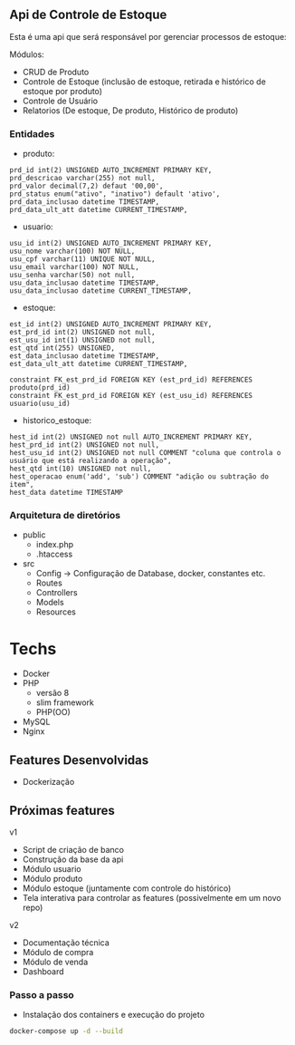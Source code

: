 ## Api de Controle de Estoque

Esta é uma api que será responsável por gerenciar processos de estoque:

Módulos:
- CRUD de Produto
- Controle de Estoque (inclusão de estoque, retirada e histórico de estoque por produto)
- Controle de Usuário
- Relatorios (De estoque, De produto, Histórico de produto)


### Entidades

- produto: 
```
prd_id int(2) UNSIGNED AUTO_INCREMENT PRIMARY KEY,
prd_descricao varchar(255) not null,
prd_valor decimal(7,2) defaut '00,00',
prd_status enum("ativo", "inativo") default 'ativo',
prd_data_inclusao datetime TIMESTAMP,
prd_data_ult_att datetime CURRENT_TIMESTAMP,
```

- usuario:
```
usu_id int(2) UNSIGNED AUTO_INCREMENT PRIMARY KEY,
usu_nome varchar(100) NOT NULL, 
usu_cpf varchar(11) UNIQUE NOT NULL,
usu_email varchar(100) NOT NULL,
usu_senha varchar(50) not null,
usu_data_inclusao datetime TIMESTAMP,
usu_data_inclusao datetime CURRENT_TIMESTAMP,
```

- estoque:
```
est_id int(2) UNSIGNED AUTO_INCREMENT PRIMARY KEY,
est_prd_id int(2) UNSIGNED not null,
est_usu_id int(1) UNSIGNED not null,
est_qtd int(255) UNSIGNED,
est_data_inclusao datetime TIMESTAMP,
est_data_ult_att datetime CURRENT_TIMESTAMP,

constraint FK_est_prd_id FOREIGN KEY (est_prd_id) REFERENCES produto(prd_id)
constraint FK_est_prd_id FOREIGN KEY (est_usu_id) REFERENCES usuario(usu_id)
```

- historico_estoque:
```
hest_id int(2) UNSIGNED not null AUTO_INCREMENT PRIMARY KEY,
hest_prd_id int(2) UNSIGNED not null,
hest_usu_id int(2) UNSIGNED not null COMMENT "coluna que controla o usuário que está realizando a operação",
hest_qtd int(10) UNSIGNED not null,
hest_operacao enum('add', 'sub') COMMENT "adição ou subtração do item",
hest_data datetime TIMESTAMP
```

### Arquitetura de diretórios

- public
    - index.php
    - .htaccess
- src
    - Config <span>-> Configuração de Database, docker, constantes etc.</span>
    - Routes
    - Controllers
    - Models
    - Resources


# Techs
- Docker
- PHP
    - versão 8
    - slim framework
    - PHP(OO)
- MySQL
- Nginx

## Features Desenvolvidas
- Dockerização

## Próximas features
v1
- Script de criação de banco
- Construção da base da api
- Módulo usuario
- Módulo produto
- Módulo estoque (juntamente com controle do histórico)
- Tela interativa para controlar as features (possivelmente em um novo repo)

v2
- Documentação técnica
- Módulo de compra 
- Módulo de venda
- Dashboard


### Passo a passo

- Instalação dos containers e execução do projeto
```bash
docker-compose up -d --build
```